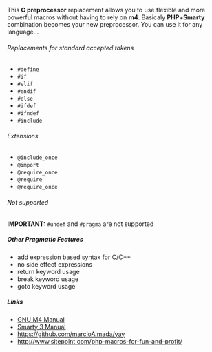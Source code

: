 
This **C preprocessor** replacement allows you to use flexible and more powerful macros without having to rely on **m4**.
Basicaly **PHP**+**Smarty** combination becomes your new preprocessor. You can use it for any language...

###### Replacements for standard accepted tokens

* `#define`
* `#if`
* `#elif`
* `#endif`
* `#else`
* `#ifdef`
* `#ifndef`
* `#include`

###### Extensions

* `@include_once`
* `@import`
* `@require_once`
* `@require`
* `@require_once`

###### Not supported
 
**IMPORTANT:** `#undef` and `#pragma` are not supported

##### Other Pragmatic Features
 * add expression based syntax for C/C++
 * no side effect expressions
 * return keyword usage
 * break keyword usage
 * goto keyword usage

##### Links

* [GNU M4 Manual](https://www.gnu.org/software/m4/manual/m4.html)
* [Smarty 3 Manual](http://www.smarty.net/docs/en/)
* https://github.com/marcioAlmada/yay
* http://www.sitepoint.com/php-macros-for-fun-and-profit/
